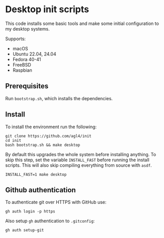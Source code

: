 # Desktop init scripts

This code installs some basic tools and make some initial configuration to my
desktop systems.

Supports:

- macOS
- Ubuntu 22.04, 24.04
- Fedora 40-41
- FreeBSD
- Raspbian

## Prerequisites

Run `bootstrap.sh`, which installs the dependencies.

## Install

To install the environment run the following:

```shell
git clone https://github.com/agl4/init
cd init
bash bootstrap.sh && make desktop
```

By default this upgrades the whole system before installing anything. To skip
this step, set the variable `INSTALL_FAST` before running the install
scripts. This will also skip compiling everything from source with `asdf`.

```shell
INSTALL_FAST=1 make desktop
```

## Github authentication

To authenticate git over HTTPS with GitHub use:

```shell
gh auth login -p https
```

Also setup `gh` authentication to `.gitconfig`:

```shell
gh auth setup-git
```
